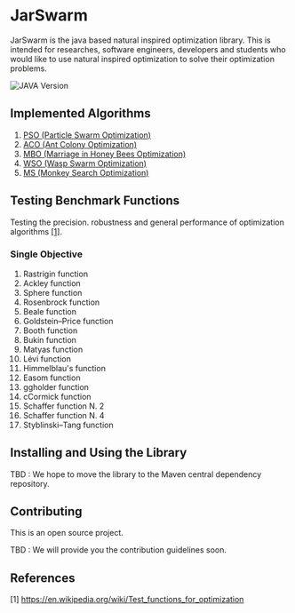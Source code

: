 # JarSwarm

JarSwarm is the java based natural inspired optimization library. This is intended for 
researches, software engineers, developers and students who would like to use natural inspired optimization
to solve their optimization problems. 

![JAVA Version][java-image]


## Implemented Algorithms

1. [PSO (Particle Swarm Optimization)](https://github.com/kolithawarnakulasooriya/JarSwarm/blob/mbo/src/main/java/org/usa/soc/pso/ReadMe.md)
2. [ACO (Ant Colony Optimization)](https://github.com/kolithawarnakulasooriya/JarSwarm/blob/mbo/src/main/java/org/usa/soc/aco/ReadMe.md)
3. [MBO (Marriage in Honey Bees Optimization)](https://github.com/kolithawarnakulasooriya/JarSwarm/blob/mbo/src/main/java/org/usa/soc/mbo/ReadMe.md)
4. [WSO (Wasp Swarm Optimization)](https://github.com/kolithawarnakulasooriya/JarSwarm/blob/WSO/src/main/java/org/usa/soc/wso/ReadMe.md)
5. [MS (Monkey Search Optimization)](https://github.com/kolithawarnakulasooriya/JarSwarm/blob/MS/src/main/java/org/usa/soc/ms/ReadMe.md)
## Testing Benchmark Functions

Testing the precision. robustness and general performance of optimization algorithms [[1]](#1).

### Single Objective

1. Rastrigin function
2. Ackley function
3. Sphere function	
4. Rosenbrock function	
5. Beale function
6. Goldstein–Price function
7. Booth function
8. Bukin function
9. Matyas function
10. Lévi function
11. Himmelblau's function
12. Easom function
13. ggholder function
14. cCormick function
15. Schaffer function N. 2
16. Schaffer function N. 4
17. Styblinski–Tang function

## Installing and Using the Library

TBD : We hope to move the library to the Maven central dependency repository. 

## Contributing

This is an open source project. 

TBD : We will provide you the contribution guidelines soon.

## References
<a id="1">[1]</a> https://en.wikipedia.org/wiki/Test_functions_for_optimization


[java-image]: https://img.shields.io/badge/dynamic/xml?color=red&label=java&query=1.8&url=https%3A%2F%2Fopenjdk.java.net%2Fprojects%2Fjdk8%2F
